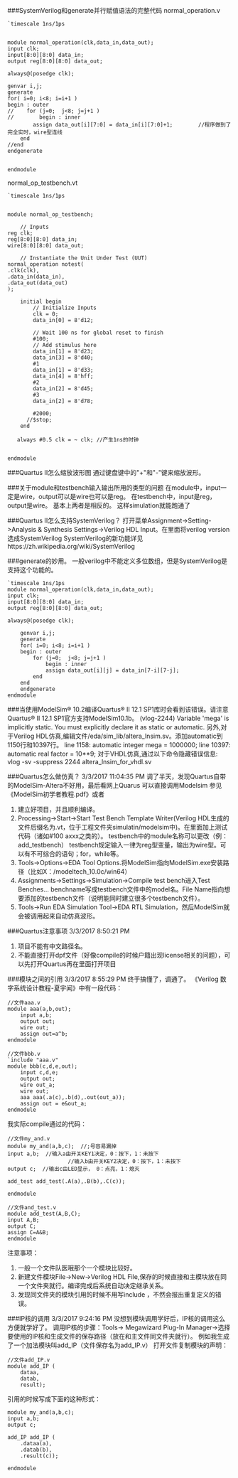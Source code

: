 ###SystemVerilog和generate并行赋值语法的完整代码
normal_operation.v
```
`timescale 1ns/1ps


module normal_operation(clk,data_in,data_out);
input clk;
input[8:0][8:0] data_in;
output reg[8:0][8:0] data_out;

always@(posedge clk);

genvar i,j; 
generate 
for( i=0; i<8; i=i+1 ) 
begin : outer 
//    for (j=0;  j<8; j=j+1 ) 
//        begin : inner 
        assign data_out[i][7:0] = data_in[i][7:0]+1; 		//程序做到了完全实时，wire型连线
    end 
//end 
endgenerate


endmodule
```

normal_op_testbench.vt
```
`timescale 1ns/1ps


module normal_op_testbench;

	// Inputs
reg clk;
reg[8:0][8:0] data_in;
wire[8:0][8:0] data_out;

	// Instantiate the Unit Under Test (UUT)
normal_operation notest(
.clk(clk),
.data_in(data_in),
.data_out(data_out)
);

	initial begin
		// Initialize Inputs
		clk = 0;
		data_in[0] = 8'd12;
	
		// Wait 100 ns for global reset to finish
		#100;     
		// Add stimulus here
		data_in[1] = 8'd23;
		data_in[3] = 8'd40;
		#1
		data_in[1] = 8'd33;
		data_in[4] = 8'hff; 
		#2
		data_in[2] = 8'd45;		
		#3
		data_in[2] = 8'd78;
		
		#2000;
      //$stop;
	end
   
   always #0.5 clk = ~ clk; //产生1ns的时钟

   
endmodule
```

###Quartus II怎么缩放波形图
通过键盘键中的"+"和"-"键来缩放波形。

###关于module和testbench输入输出所用的类型的问题
在module中，input一定是wire，output可以是wire也可以是reg。
在testbench中，input是reg，output是wire。
基本上两者是相反的。
这样simulation就能跑通了


###Quartus II怎么支持SystemVerilog？
打开菜单Assignment->Setting->Analysis & Synthesis Settings->Verilog HDL Input。在里面将verilog version选成SystemVerilog
SystemVerilog的新功能详见https://zh.wikipedia.org/wiki/SystemVerilog

###generate的妙用。
一般verilog中不能定义多位数组，但是SystemVerilog是支持这个功能的。
```
`timescale 1ns/1ps
module normal_operation(clk,data_in,data_out);
input clk;
input[8:0][8:0] data_in;
output reg[8:0][8:0] data_out;

always@(posedge clk);

	genvar i,j; 
	generate 
	for( i=0; i<8; i=i+1 ) 
	begin : outer 
	    for (j=0;  j<8; j=j+1 ) 
	        begin : inner 
	        assign data_out[i][j] = data_in[7-i][7-j]; 
	    end 
	end 
	endgenerate
endmodule
```




###当使用ModelSim® 10.2编译Quartus® II 12.1 SP1库时会看到该错误。请注意Quartus® II 12.1 SP1官方支持ModelSim10.1b。
(vlog-2244) Variable 'mega' is implicitly static. You must explicitly declare it as static or automatic.
另外,对于Verilog HDL仿真,编辑文件<Quartus II installation directory>/eda/sim_lib/altera_lnsim.sv。添加automatic到1150行和10397行。
line 1158:
            automatic integer mega = 1000000;
line 10397:
            automatic real factor = 10**9;
 对于VHDL仿真,通过以下命令隐藏错误信息:
vlog -sv -suppress 2244 altera_lnsim_for_vhdl.sv





###Quartus怎么做仿真？
3/3/2017 11:04:35 PM 
调了半天，发现Quartus自带的ModelSim-Altera不好用，最后看网上Quarus 可以直接调用Modelsim
参见《ModelSim初学者教程.pdf》或者
1. 建立好项目，并且顺利编译。
2. Processing->Start->Start Test Bench Template Writer(Verilog HDL生成的文件后缀名为.vt，位于工程文件夹simulatin/modelsim中)。在里面加上测试代码（诸如#100 axxx之类的）。
	testbench中的module名称可以更改（例：add_testbench）
	testbench规定输入一律为reg型变量，输出为wire型。可以有不可综合的语句；for，while等。
3. Tools->Options->EDA Tool Options.将ModelSim指向ModelSim.exe安装路径（比如X：/modeltech_10.0c/win64）
4. Assignments->Settings->Simulation->Compile test bench进入Test Benches...
	benchname写成testbench文件中的model名。File Name指向想要添加的testbench文件（说明能同时建立很多个testbench文件）。
5. Tools->Run EDA Simulation Tool->EDA RTL Simulation，然后ModelSim就会被调用起来自动仿真波形。



###Quartus注意事项
3/3/2017 8:50:21 PM 
1. 项目不能有中文路径名。
2. 不能直接打开dpf文件（好像compile的时候户籍出现license相关的问题），可以先打开Quartus再在里面打开项目


###模块之间的引用
3/3/2017 8:55:29 PM 
终于搞懂了，调通了。
《Verilog 数字系统设计教程-夏宇闻》中有一段代码：
```
//文件aaa.v
module aaa(a,b,out);
	input a,b;
	output out;
	wire out;
	assign out=a^b;
endmodule

//文件bbb.v
`include "aaa.v"
module bbb(c,d,e,out);
	input c,d,e;
	output out;
	wire out_a;
	wire out;
	aaa aaa(.a(c),.b(d),.out(out_a));
	assign out = e&out_a;
endmodule
```

我实际compile通过的代码：
```
//文件my_and.v
module my_and(a,b,c);  //;号容易漏掉
input a,b;  //输入a由开关KEY1决定，0：按下，1：未按下
                   //输入b由开关KEY2决定，0：按下，1：未按下
output c;  //输出c由LED显示， 0：点亮，1：熄灭

add_test add_test(.A(a),.B(b),.C(c));

endmodule

//文件and_test.v
module add_test(A,B,C); 
input A,B; 
output C; 
assign C=A&B;
endmodule

```
注意事项：
1. 一般一个文件队医哦那个一个模块比较好。
2. 新建文件模块File->New->Verilog HDL File,保存的时候直接和主模块放在同一个文件夹就行。编译完成后系统自动决定继承关系。
3. 发现同文件夹的模块引用的时候不用写include ，不然会报出重复定义的错误。



###IP核的调用
3/3/2017 9:24:16 PM 
没想到模块调用学好后，IP核的调用这么方便就学好了。
调用IP核的步骤：Tools-> Megawizard Plug-In Manager->选择要使用的IP核和生成文件的保存路径（放在和主文件同文件夹就行）。
例如我生成了一个加法模块叫add_IP（文件保存名为add_IP.v）
打开文件复制模块的声明：
```
//文件add_IP.v
module add_IP (
	dataa,
	datab,
	result);
```

引用的时候写成下面的这种形式：
```
module my_and(a,b,c);
input a,b; 
output c; 

add_IP add_IP (
	.dataa(a),
	.datab(b),
	.result(c));

endmodule
```